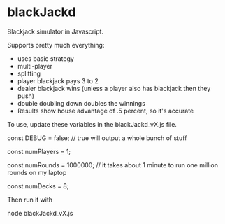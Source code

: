 # blackJackd

Blackjack simulator in Javascript.

Supports pretty much everything:
* uses basic strategy
* multi-player
* splitting
* player blackjack pays 3 to 2
* dealer blackjack wins (unless a player also has blackjack then they push)
* double doubling down doubles the winnings
* Results show house advantage of .5 percent, so it's accurate



To use, update these variables in the blackJackd_vX.js file.

const DEBUG = false; // true will output a whole bunch of stuff

const numPlayers = 1;

const numRounds = 1000000; // it takes about 1 minute to run one million rounds on my laptop

const numDecks = 8;




Then run it with

node blackJackd_vX.js
